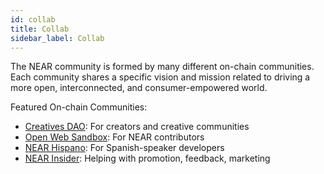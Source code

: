 ```yaml
---
id: collab
title: Collab
sidebar_label: Collab
---
```

The NEAR community is formed by many different on-chain communities. Each community shares a specific vision and mission related to driving a more open, interconnected, and consumer-empowered world. 

Featured On-chain Communities: 
* [Creatives DAO](http://t.me/CreativeGuilds): For creators and creative communities
* [Open Web Sandbox](https://discord.gg/KmGPj6XEzW): For NEAR contributors
* [NEAR Hispano](http://t.me/NEARHispano): For Spanish-speaker developers
* [NEAR Insider](https://t.me/nearinsider_chat): Helping with promotion, feedback, marketing